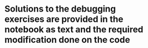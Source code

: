 # Solutions to the debugging exercises are provided in the notebook as text and the required modification done on the code
